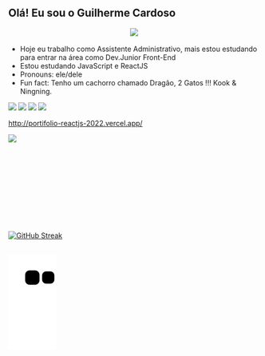 ## Olá! Eu sou o Guilherme Cardoso


<p align="center">
  <a href="https://skillicons.dev">
    <img src="https://skills.thijs.gg/icons?i=js,ts,html,css,react,tailwind,git,sass,styledcomponents" />
  </a>
</p>


- Hoje eu trabalho como Assistente Administrativo, mais estou estudando para entrar na área como Dev.Junior Front-End
- Estou estudando JavaScript e ReactJS
- Pronouns: ele/dele
-  Fun fact: Tenho um cachorro chamado Dragão, 2 Gatos !!! Kook & Ningning.
<p> 
  <a href="https://www.instagram.com/guicardoso93/" target="_blank"><img src="https://img.shields.io/badge/-Instagram-ff69b4" target="_blank"></a>
  <a href="https://www.linkedin.com/in/guilherme-cardoso-35710b103/" target="_blank"><img src="https://img.shields.io/badge/-linkedin-blue" target="_blank"></a>
  <a href="mailto:guilherme_cardosogui@hotmail.com" target="_blank"><img src="https://img.shields.io/badge/-email-informational" target="_blank"></a>
   <a href="https://api.whatsapp.com/send?phone=5522999047309&text=Oi%20Esta%20falando%20com%20o%20Guilherme!" target="_blank"><img src="https://img.shields.io/badge/-whatsapp-success" target="_blank"></a>
</p>

http://portifolio-reactjs-2022.vercel.app/


 <div style="display: flex; align-itens:center" align="center">
 
  <img height="180em"  align="center" src="https://github-readme-stats.vercel.app/api?username=GuilhermeCardoso93&show_icons=true&theme=tokyonight&include_all_commits=true&count_private=true"/>
 
  </div>
  <div  style="display: flex; align-itens:center" align="center"><br><br>
   
[![GitHub Streak](http://github-readme-streak-stats.herokuapp.com?user=GuilhermeCardoso93&theme=tokyonight&hide_border=true&border=DD2E7F)](https://git.io/streak-stats)
   
 </div>

 
 <div>
    
 
       
  ![Snake animation](https://github.com/GuilhermeCardoso93/GuilhermeCardoso93/blob/output/github-contribution-grid-snake.svg)

 
</div>
